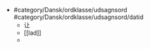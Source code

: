 - #category/Dansk/ordklasse/udsagnsord #category/Dansk/ordklasse/udsagnsord/datid 
	- 让
	- [[lad]]
	- 